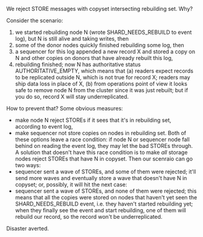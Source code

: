 We reject STORE messages with copyset intersecting rebuilding set. Why?

Consider the scenario:
 1. we started rebuilding node N (wrote SHARD_NEEDS_REBUILD to event log), but N is still alive and taking writes, then
 2. some of the donor nodes quickly finished rebuilding some log, then
 3. a sequencer for this log appended a new record X and stored a copy on N and other copies on donors that have already rebuilt this log,
 4. rebuilding finished; now N has authoritative status AUTHORITATIVE_EMPTY, which means that (a) readers expect records to be replicated outside N, which is not true for record X; readers may ship data loss in place of X, (b) from operations point of view it looks safe to remove node N from the cluster since it was just rebuilt; but if you do so, record X will stay underreplicated.

How to prevent that? Some obvious measures:
 - make node N reject STOREs if it sees that it's in rebuilding set, according to event log,
 - make sequencer not store copies on nodes in rebuilding set.
Both of these options leave a race condition: if node N or sequencer node fall behind on reading the event log, they may let the bad STOREs through. A solution that doesn't have this race condition is to make _all_ storage nodes reject STOREs that have N in copyset. Then our scenraio can go two ways:
 - sequencer sent a wave of STOREs, and some of them were rejected; it'll send more waves and eventually store a wave that doesn't have N in copyset; or, possibly, it will hit the next case:
 - sequencer sent a wave of STOREs, and none of them were rejected; this means that all the copies were stored on nodes that haven't yet seen the SHARD_NEEDS_REBUILD event, i.e. they haven't started rebuilding yet; when they finally see the event and start rebuilding, one of them will rebuild our record, so the record won't be underreplicated.

Disaster averted.
